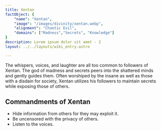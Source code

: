 ```yaml
---
title: Xentan
factObject: {
    "name": "Xentan",
    "image": "/images/divinity/xentan.webp",
    "alignment": "Chaotic Evil",
    "domains": ["Madness","Secrets", "Knowledge"]
}
description: Lorem ipsum dolor sit amet - 2
layout: ../../layouts/wiki_entry.astro

---
```


The whispers, voices, and laughter are all too common to followers of Xentan.  The god of madness and secrets peers into the shattered minds and gently guides them. Often worshiped by the insane as well as those with a disdain for society, Xentan utilizes his followers to maintain secrets while exposing those of others. 

## Commandments of Xentan
* Hide information from others for they may exploit it.
* Be uncensored with the privacy of others.
* Listen to the voices.
